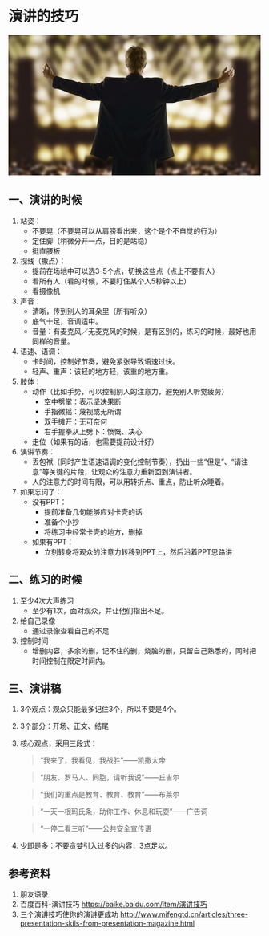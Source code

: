 演讲的技巧
====================

![](/docs/life/skills/contents/speech.jpg)

一、演讲的时候
--------------------

1. 站姿：
	- 不要晃（不要晃可以从肩膀看出来，这个是个不自觉的行为）
	- 定住脚（稍微分开一点，目的是站稳）
	- 挺直腰板
2. 视线（撒点）：
	- 提前在场地中可以选3-5个点，切换这些点（点上不要有人）
	- 看所有人（看的时候，不要盯住某个人5秒钟以上）
	- 看摄像机
3. 声音：
	- 清晰，传到别人的耳朵里（所有听众）
	- 底气十足，音调适中。
	- 音量：有麦克风／无麦克风的时候，是有区别的，练习的时候，最好也用同样的音量。
4. 语速、语调：
	- 卡时间，控制好节奏，避免紧张导致语速过快。
	- 轻声、重声：该轻的地方轻，该重的地方重。
5. 肢体：
	- 动作（比如手势，可以控制别人的注意力，避免别人听觉疲劳）
		- 空中劈掌：表示坚决果断 
		- 手指微摇：蔑视或无所谓
		- 双手摊开：无可奈何
		- 右手握拳从上劈下：愤慨、决心
	- 走位（如果有的话，也需要提前设计好）
6. 演讲节奏：
	- 丢包袱（同时产生语速语调的变化控制节奏），扔出一些“但是”、“请注意”等关键的片段，让观众的注意力重新回到演讲者。
	- 人的注意力的时间有限，可以用转折点、重点，防止听众睡着。
7. 如果忘词了：
	- 没有PPT：
		- 提前准备几句能够应对卡壳的话
		- 准备个小抄
		- 将练习中经常卡壳的地方，删掉
	- 如果有PPT：
		- 立刻转身将观众的注意力转移到PPT上，然后沿着PPT思路讲

二、练习的时候
--------------------

1. 至少4次大声练习
    - 至少有1次，面对观众，并让他们指出不足。
2. 给自己录像
    - 通过录像查看自己的不足
3. 控制时间
    - 增删内容，多余的删，记不住的删，烧脑的删，只留自己熟悉的，同时把时间控制在限定时间内。

三、演讲稿
--------------------

1. 3个观点：观众只能最多记住3个，所以不要是4个。
2. 3个部分：开场、正文、结尾
3. 核心观点，采用三段式：
    > “我来了，我看见，我战胜”——凯撒大帝

    > “朋友、罗马人、同胞，请听我说”——丘吉尔

    > “我们的重点是教育、教育、教育”——布莱尔

    > “一天一根玛氏条，助你工作、休息和玩耍”——广告词

    > “一停二看三听”——公共安全宣传语
4. 少即是多：不要贪婪引入过多的内容，3点足以。

参考资料
--------------------

1. 朋友语录
2. 百度百科-演讲技巧 https://baike.baidu.com/item/演讲技巧
3. 三个演讲技巧使你的演讲更成功 http://www.mifengtd.cn/articles/three-presentation-skils-from-presentation-magazine.html